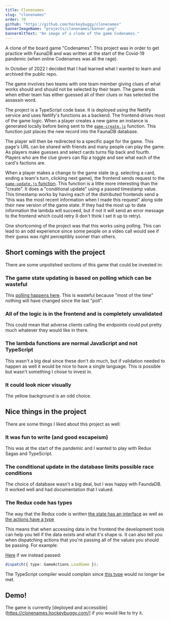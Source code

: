 ```yaml
---
title: Clonenames
slug: "clonenames"
order: 70
github: "https://github.com/hockeybuggy/clonenames"
bannerImageName: "projects/clonenames/banner.png"
bannerAltText: "An image of a clode of the game Codenames."
---
```


A clone of the board game "Codenames". This project was in order to get
practice with FaunaDB and was written at the start of the Covid-19 pandemic
(when online Codenames was all the rage).

In October of 2022 I decided that I had learned what I wanted to learn and
archived the public repo.

<!-- excerpt -->


The game involves two teams with one team member giving clues of what works
should and should not be selected by their team. The game ends when either team
has either guessed all of their clues or has selected the assassin word.

The project is a TypeScript code base. It is deployed using the Netlify service
and uses Netlify's functions as a backend. The frontend drives most of the game
logic. When a player creates a new game an instance is generated locally before
being sent to the
[`game-create.js`](https://github.com/hockeybuggy/clonenames/blob/main/functions/game-create.js)
function. This function just places the new record into the FaunaDB database.

The player will then be redirected to a specific page for the game. This page's
URL can be shared with friends and many people can play the game. As players
make guesses and select cards turns flip back and fourth. Players who are the
clue givers can flip a toggle and see what each of the card's factions are.

When a player makes a change to the game state (e.g. selecting a card, ending a
team's turn, clicking next game), the frontend sends request to the
[`game-update.js`
function](https://github.com/hockeybuggy/clonenames/blob/main/functions/game-update.js).
This function is a little more interesting than the "create". It does a
"conditional update" using a passed timestamp value. This timestamp works by
having each of the distributed frontends send a "this was the most recent
information when I made this request" along side their new version of the game
state. If they had the most up to date information the lambda will succeed, but
if not it will send an error message to the frontend which could retry (I don't
think I set it up to retry).

One shortcoming of the project was that this works using polling. This can lead
to an odd experience since some people on a video call would see if their guess
was right perceptibly sooner than others.

## Short comings with the project

There are some unpolished sections of this game that could be invested in:

### The game state updating is based on polling which can be wasteful

This [polling happens
here](https://github.com/hockeybuggy/clonenames/blob/200f335f21ffd17038837854aaeae2bd73c73e57/src/state/sagas.ts#L69).
This is wasteful because "most of the time" nothing will have changed since the
last "poll".

### All of the logic is in the frontend and is completely unvalidated

This could mean that adverse clients calling the endpoints could put pretty
much whatever they would like in there.

### The lambda functions are normal JavaScript and not TypeScript

This wasn't a big deal since these don't do much, but if validation needed to
happen as well it would be nice to have a single language. This is possible but
wasn't something I chose to invest in.

### It could look nicer visually

The yellow background is an odd choice.


## Nice things in the project

There are some things I liked about this project as well:

### It was fun to write (and good escapeism)

This was at the start of the pandemic and I wanted to play with Redux Sagas and
TypeScript.

### The conditional update in the database limits possible race conditions

The choice of database wasn't a big deal, but I was happy with FaundaDB. It
worked well and had documentation that I valued.

### The Redux code has types

The way that the Redux code is written [the state has an
interface](https://github.com/hockeybuggy/clonenames/blob/200f335f21ffd17038837854aaeae2bd73c73e57/src/state/reducers.ts#L23)
as well as [the actions have a
type](https://github.com/hockeybuggy/clonenames/blob/main/src/state/actions.ts#L26)

This means that when accessing data in the frontend the development tools can
help you tell if the data exists and what it's shape is. It can also tell you
when dispatching actions that you're passing all of the values you should be
passing. For example:

[Here](https://github.com/hockeybuggy/clonenames/blob/200f335f21ffd17038837854aaeae2bd73c73e57/src/scenes/GamePage.tsx#L48) if we instead passed:

```typescript
dispatch({ type: GameActions.LoadGame });
```

The TypeScript compiler would complain since [this
type](https://github.com/hockeybuggy/clonenames/blob/200f335f21ffd17038837854aaeae2bd73c73e57/src/state/actions.ts#L28)
would no longer be met.

## Demo!

The game is currently [deployed and accessible](https://clonenames.hockeybuggy.com/] if you would like to try it.

